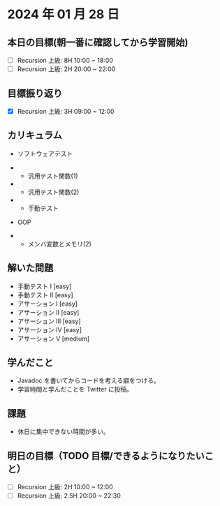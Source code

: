 # 2024 年 01 月 28 日

## 本日の目標(朝一番に確認してから学習開始)

- [ ] Recursion 上級: 8H 10:00 ~ 18:00
- [ ] Recursion 上級: 2H 20:00 ~ 22:00

## 目標振り返り

- [x] Recursion 上級: 3H 09:00 ~ 12:00

## カリキュラム

- ソフトウェアテスト
- - 汎用テスト関数(1)
- - 汎用テスト関数(2)
- - 手動テスト

- OOP
- - メンバ変数とメモリ(2)

## 解いた問題

- 手動テスト I [easy]
- 手動テスト II [easy]
- アサーション I [easy]
- アサーション II [easy]
- アサーション III [easy]
- アサーション IV [easy]
- アサーション V [medium]

## 学んだこと

- Javadoc を書いてからコードを考える癖をつける。
- 学習時間と学んだことを Twitter に投稿。

## 課題

- 休日に集中できない時間が多い。

## 明日の目標（TODO 目標/できるようになりたいこと）

- [ ] Recursion 上級: 2H 10:00 ~ 12:00
- [ ] Recursion 上級: 2.5H 20:00 ~ 22:30

